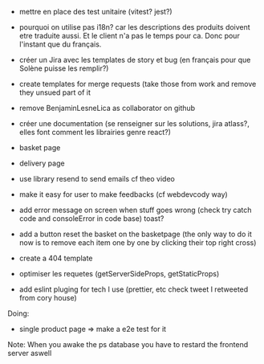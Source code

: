 - mettre en place des test unitaire (vitest? jest?)

- pourquoi on utilise pas i18n?
car les descriptions des produits doivent etre traduite aussi. Et le client n'a pas le temps pour ca. Donc pour l'instant que du français.

- créer un Jira avec les templates de story et bug (en français pour que Solène puisse les remplir?)
- create templates for merge requests (take those from work and remove they unsued part of it
- remove BenjaminLesneLica as collaborator on github
- créer une documentation (se renseigner sur les solutions, jira atlass?, elles font comment les librairies genre react?)
- basket page
- delivery page
- use library resend to send emails cf theo video
- make it easy for user to make feedbacks (cf webdevcody way)
- add error message on screen when stuff goes wrong (check try catch code and consoleError in code base) toast?
- add a button reset the basket on the basketpage (the only way to do it now is to remove each item one by one by clicking their top right cross)
- create a 404 template
- optimiser les requetes (getServerSideProps, getStaticProps)
- add eslint pluging for tech I use (prettier, etc check tweet I retweeted from cory house)

Doing:
- single product page
=> make a e2e test for it

Note:
When you awake the ps database you have to restard the frontend server aswell